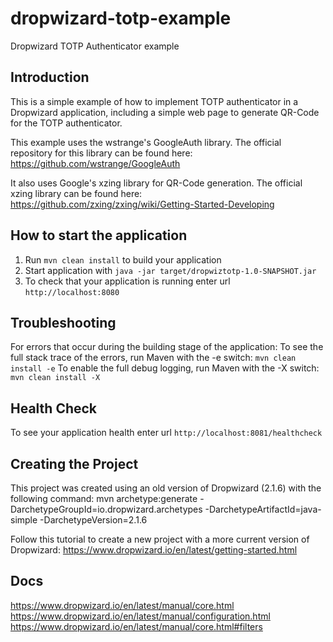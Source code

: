 # dropwizard-totp-example
Dropwizard TOTP Authenticator example

Introduction
---
This is a simple example of how to implement TOTP authenticator in a Dropwizard application, 
including a simple web page to generate QR-Code for the TOTP authenticator.

This example uses the wstrange's GoogleAuth library.
The official repository for this library can be found here: https://github.com/wstrange/GoogleAuth

It also uses Google's xzing library for QR-Code generation.
The official xzing library can be found here: https://github.com/zxing/zxing/wiki/Getting-Started-Developing


How to start the application
---

1. Run `mvn clean install` to build your application
2. Start application with `java -jar target/dropwiztotp-1.0-SNAPSHOT.jar`
3. To check that your application is running enter url `http://localhost:8080`


Troubleshooting
---
For errors that occur during the building stage of the application:
To see the full stack trace of the errors, run Maven with the -e switch: `mvn clean install -e`
To enable the full debug logging, run Maven with the -X switch: `mvn clean install -X`


Health Check
---

To see your application health enter url `http://localhost:8081/healthcheck`


Creating the Project
---

This project was created using an old version of Dropwizard (2.1.6) with the following command:
mvn archetype:generate -DarchetypeGroupId=io.dropwizard.archetypes -DarchetypeArtifactId=java-simple -DarchetypeVersion=2.1.6

Follow this tutorial to create a new project with a more current version of Dropwizard:
https://www.dropwizard.io/en/latest/getting-started.html


Docs
---
https://www.dropwizard.io/en/latest/manual/core.html
https://www.dropwizard.io/en/latest/manual/configuration.html
https://www.dropwizard.io/en/latest/manual/core.html#filters

